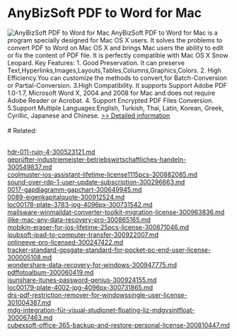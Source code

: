 # AnyBizSoft PDF to Word for Mac
![AnyBizSoft PDF to Word for Mac](https://mycommerce.akamaized.net/api/pimages/P300949685/BIG/300949685.JPG)
AnyBizSoft PDF to Word for Mac is a program specially designed for Mac OS X users. It solves the problems to convert PDF to Word on Mac OS X and brings Mac users the ability to edit or fix the content of PDF file. It is perfectly compatible with Mac OS X Snow Leopard. Key Features: 1. Good Preservation. It can preserve Text,Hyperlinks,Images,Layouts,Tables,Columns,Graphics,Colors. 2. High Efficiency.You can customize the methods to convert,for Batch-Conversion or Partial-Conversion. 3.High Compatibility. It supports Support Adobe PDF 1.0-1.7, Microsoft Word X, 2004 and 2008 for Mac and does not require Adobe Reader or Acrobat. 4. Support Encrypted PDF Files Conversion. 5.Support Multiple Languages:English, Turkish, Thai, Latin, Korean, Greek, Cyrillic, Japanese and Chinese.
[>> Detailed information](https://secure.shareit.com/shareit/product.html?productid=300949685&affiliateid=200057808)<br/><br/># Related:

<br />[hdr-011-ruin-4-300523121.md](https://github.com/downloadplanet/downloadplanet/blob/main/hdr-011-ruin-4-300523121.md)<br />[geprüfter-industriemeister-betriebswirtschaftliches-handeln-300549837.md](https://github.com/downloadplanet/downloadplanet/blob/main/geprüfter-industriemeister-betriebswirtschaftliches-handeln-300549837.md)<br />[coolmuster-ios-assistant-lifetime-license1115pcs-300882085.md](https://github.com/downloadplanet/downloadplanet/blob/main/coolmuster-ios-assistant-lifetime-license1115pcs-300882085.md)<br />[sound-over-rdp-1-user-update-subscription-300296663.md](https://github.com/downloadplanet/downloadplanet/blob/main/sound-over-rdp-1-user-update-subscription-300296663.md)<br />[0017-gapdiagramm-gapchart-300649945.md](https://github.com/downloadplanet/downloadplanet/blob/main/0017-gapdiagramm-gapchart-300649945.md)<br />[0089-eigenkapitalquote-300912524.md](https://github.com/downloadplanet/downloadplanet/blob/main/0089-eigenkapitalquote-300912524.md)<br />[loc00178-plate-3783-jpg-4096px-300731542.md](https://github.com/downloadplanet/downloadplanet/blob/main/loc00178-plate-3783-jpg-4096px-300731542.md)<br />[mailsware-winmaildat-converter-toolkit-migration-license-300963836.md](https://github.com/downloadplanet/downloadplanet/blob/main/mailsware-winmaildat-converter-toolkit-migration-license-300963836.md)<br />[ilike-mac-any-data-recovery-pro-300865165.md](https://github.com/downloadplanet/downloadplanet/blob/main/ilike-mac-any-data-recovery-pro-300865165.md)<br />[mobikin-eraser-for-ios-lifetime-25pcs-license-300871046.md](https://github.com/downloadplanet/downloadplanet/blob/main/mobikin-eraser-for-ios-lifetime-25pcs-license-300871046.md)<br />[ipubsoft-ipad-to-computer-transfer-300922007.md](https://github.com/downloadplanet/downloadplanet/blob/main/ipubsoft-ipad-to-computer-transfer-300922007.md)<br />[onlineeye-pro-licensed-300247422.md](https://github.com/downloadplanet/downloadplanet/blob/main/onlineeye-pro-licensed-300247422.md)<br />[tracker-standard-gpsgate-standard-for-pocket-pc-end-user-license-300005108.md](https://github.com/downloadplanet/downloadplanet/blob/main/tracker-standard-gpsgate-standard-for-pocket-pc-end-user-license-300005108.md)<br />[wondershare-data-recovery-for-windows-300947775.md](https://github.com/downloadplanet/downloadplanet/blob/main/wondershare-data-recovery-for-windows-300947775.md)<br />[pdffotoalbum-300060419.md](https://github.com/downloadplanet/downloadplanet/blob/main/pdffotoalbum-300060419.md)<br />[isunshare-itunes-password-genius-300924155.md](https://github.com/downloadplanet/downloadplanet/blob/main/isunshare-itunes-password-genius-300924155.md)<br />[loc00179-plate-4002-jpg-4096px-300731865.md](https://github.com/downloadplanet/downloadplanet/blob/main/loc00179-plate-4002-jpg-4096px-300731865.md)<br />[drs-pdf-restriction-remover-for-windowssingle-user-license-301004387.md](https://github.com/downloadplanet/downloadplanet/blob/main/drs-pdf-restriction-remover-for-windowssingle-user-license-301004387.md)<br />[mdg-integration-für-visual-studionet-floating-liz-mdgvsintfloat-300067463.md](https://github.com/downloadplanet/downloadplanet/blob/main/mdg-integration-für-visual-studionet-floating-liz-mdgvsintfloat-300067463.md)<br />[cubexsoft-office-365-backup-and-restore-personal-license-300810447.md](https://github.com/downloadplanet/downloadplanet/blob/main/cubexsoft-office-365-backup-and-restore-personal-license-300810447.md)